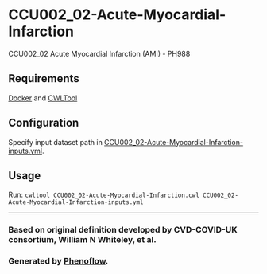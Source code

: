 # CCU002_02-Acute-Myocardial-Infarction

CCU002_02 Acute Myocardial Infarction (AMI) - PH988

## Requirements

[Docker](https://docs.docker.com/install/) and [CWLTool](https://github.com/common-workflow-language/cwltool#install)

## Configuration

Specify input dataset path in [CCU002_02-Acute-Myocardial-Infarction-inputs.yml](CCU002_02-Acute-Myocardial-Infarction-inputs.yml).

## Usage

Run: `cwltool CCU002_02-Acute-Myocardial-Infarction.cwl CCU002_02-Acute-Myocardial-Infarction-inputs.yml`

***

### Based on original definition developed by CVD-COVID-UK consortium, William N Whiteley, et al.
### Generated by [Phenoflow](https://kclhi.org/phenoflow).
